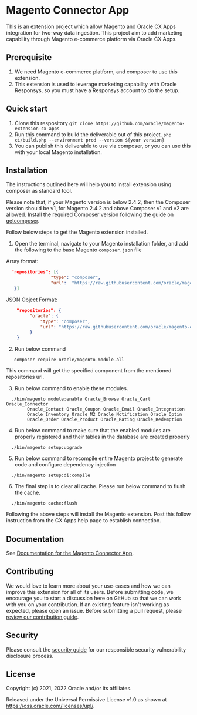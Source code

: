# Magento Connector App
This is an extension project which allow Magento and Oracle CX Apps 
integration for two-way data ingestion. This project aim to add marketing 
capability through Magento e-commerce platform via Oracle CX Apps.

## Prerequisite
1. We need Magento e-commerce platform, and composer to use this 
extension.
2. This extension is used to leverage marketing capability with 
Oracle Responsys, so you must have a Responsys account to do the setup.

## Quick start
1. Clone this respository ```git clone https://github.com/oracle/magento-extension-cx-apps```
2. Run this command to build the deliverable out of this project. 
   ```php ci/build.php --environment prod --version ${your version}```
3. You can publish this deliverable to use via composer, or you can use this with 
your local Magento installation.

## Installation

The instructions outlined here will help you to install extension using composer as 
standard tool.

Please note that, if your Magento version is below 2.4.2, then the Composer 
version should be v1, for Magento 2.4.2 and above Composer v1 and v2 are allowed. 
Install the required Composer version following the guide on [getcomposer](https://getcomposer.org/).

Follow below steps to get the Magento extension installed.
1. Open the terminal, navigate to your Magento installation folder, and add 
   the following to the base Magento <code>composer.json</code> file

Array format:
```json
  "repositories": [{     
                 "type": "composer",     
                 "url":  "https://raw.githubusercontent.com/oracle/magento-extension-cx-apps/main/packages.json"      
   }]        
```

JSON Object Format:

```json
    "repositories": {     
         "oracle": {    
             "type": "composer",     
             "url": "https://raw.githubusercontent.com/oracle/magento-extension-cx-apps/main/packages.json"
         }    
    }  
```
2. Run below command
```composer log
   composer require oracle/magento-module-all
```
This command will get the specified component from the mentioned repositories url.

3. Run below command to enable these modules.
```composer log
  ./bin/magento module:enable Oracle_Browse Oracle_Cart Oracle_Connector 
        Oracle_Contact Oracle_Coupon Oracle_Email Oracle_Integration 
        Oracle_Inventory Oracle_M2 Oracle_Notification Oracle_Optin 
        Oracle_Order Oracle_Product Oracle_Rating Oracle_Redemption
```

4. Run below command to make sure that the enabled modules are properly 
   registered and their tables in the database are created properly
```composer log
  ./bin/magento setup:upgrade
```

5. Run below command to recompile entire Magento project to generate code 
   and configure dependency injection
```composer log
  ./bin/magento setup:di:compile
```

6. The final step is to clear all cache. Please run below command to flush the cache.
```composer log
  ./bin/magento cache:flush
```
Following the above steps will install the Magento extension. Post this follow
instruction from the CX Apps help page to establish connection.

## Documentation

See [Documentation for the Magento Connector App][1].

## Contributing

<!-- If your project has specific contribution requirements, update the
    CONTRIBUTING.md file to ensure those requirements are clearly explained. -->

We would love to learn more about your use-cases and how we can improve this
extension for all of its users. Before submitting code, we encourage you to
start a discussion here on GitHub so that we can work with you on your contribution.
If an existing feature isn't working as expected, please open an issue. Before 
submitting a pull request, please [review our contribution guide](./CONTRIBUTING.md).

## Security

Please consult the [security guide](./SECURITY.md) for our responsible
security vulnerability disclosure process.

## License

<!-- The correct copyright notice format for both documentation and software
    is "Copyright (c) [year,] year Oracle and/or its affiliates."
    You must include the year the content was first released (on any platform) 
    and the most recent year in which it was revised. -->

Copyright (c) 2021, 2022 Oracle and/or its affiliates.

<!-- Replace this statement if your project is not licensed under the UPL -->

Released under the Universal Permissive License v1.0 as shown at
<https://oss.oracle.com/licenses/upl/>.

[1]: https://docs.oracle.com/en/cloud/saas/marketing/responsys-user/#cshid=MAG_Overview